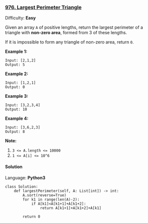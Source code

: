 ### [976\. Largest Perimeter Triangle](https://leetcode.com/problems/largest-perimeter-triangle/)

Difficulty: **Easy**


Given an array `A` of positive lengths, return the largest perimeter of a triangle with **non-zero area**, formed from 3 of these lengths.

If it is impossible to form any triangle of non-zero area, return `0`.


**Example 1:**

```
Input: [2,1,2]
Output: 5
```


**Example 2:**

```
Input: [1,2,1]
Output: 0
```


**Example 3:**

```
Input: [3,2,3,4]
Output: 10
```


**Example 4:**

```
Input: [3,6,2,3]
Output: 8
```

**Note:**

1.  `3 <= A.length <= 10000`
2.  `1 <= A[i] <= 10^6`


#### Solution

Language: **Python3**

```python3
class Solution:
    def largestPerimeter(self, A: List[int]) -> int:
        A.sort(reverse=True)
        for k1 in range(len(A)-2):
            if A[k1]<A[k1+1]+A[k1+2]:
                return A[k1+1]+A[k1+2]+A[k1]
        
        return 0
```